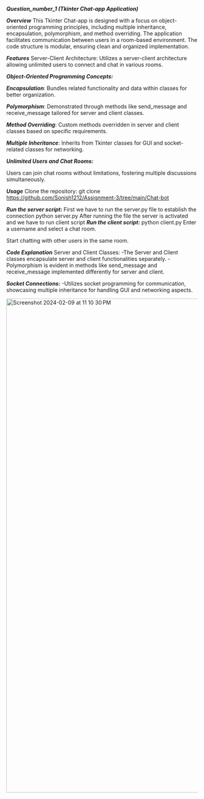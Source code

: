 ***Question_number_1 (Tkinter Chat-app Application)***

***Overview***
This Tkinter Chat-app is designed with a focus on object-oriented programming principles, including multiple inheritance, encapsulation, polymorphism, and method overriding.
The application facilitates communication between users in a room-based environment. The code structure is modular, ensuring clean and organized implementation.

***Features***
Server-Client Architecture:
Utilizes a server-client architecture allowing unlimited users to connect and chat in various rooms.

***Object-Oriented Programming Concepts:***

***Encapsulation***: Bundles related functionality and data within classes for better organization.

***Polymorphism***: Demonstrated through methods like send_message and receive_message tailored for server and client classes.

***Method Overriding***: Custom methods overridden in server and client classes based on specific requirements.

***Multiple Inheritance***: Inherits from Tkinter classes for GUI and socket-related classes for networking.

***Unlimited Users and Chat Rooms:***

Users can join chat rooms without limitations, fostering multiple discussions simultaneously.

***Usage***
Clone the repository: git clone https://github.com/Sonish1212/Assignment-3/tree/main/Chat-bot

***Run the server script*:**
First  we have to run the server.py file to establish the connection 
python server.py
After running the file the server is activated and we have to run client script
***Run the client script:***
python client.py
Enter a username and select a chat room.

Start chatting with other users in the same room.

***Code Explanation***
Server and Client Classes:
-The Server and Client classes encapsulate server and client functionalities separately.
-Polymorphism is evident in methods like send_message and receive_message implemented differently for server and client.

***Socket Connections:***
-Utilizes socket programming for communication, showcasing multiple inheritance for handling GUI and networking aspects.

<img width="1300" alt="Screenshot 2024-02-09 at 11 10 30 PM" src="https://github.com/Sonish1212/Assignment-3/assets/69333078/130d0d2e-cbed-4eaf-ae50-a3c849525131">
